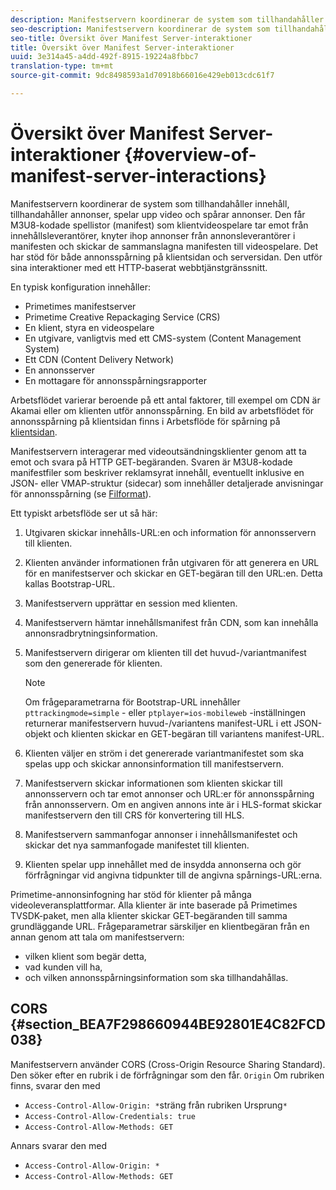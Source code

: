 ```yaml
---
description: Manifestservern koordinerar de system som tillhandahåller innehåll, tillhandahåller annonser, spelar upp video och spårar annonser. Den får M3U8-kodade spellistor (manifest) som klientvideospelare tar emot från innehållsleverantörer, knyter ihop annonser från annonsleverantörer i manifesten och skickar de sammanslagna manifesten till videospelare. Det har stöd för både annonsspårning på klientsidan och serversidan. Den utför sina interaktioner med ett HTTP-baserat webbtjänstgränssnitt.
seo-description: Manifestservern koordinerar de system som tillhandahåller innehåll, tillhandahåller annonser, spelar upp video och spårar annonser. Den får M3U8-kodade spellistor (manifest) som klientvideospelare tar emot från innehållsleverantörer, knyter ihop annonser från annonsleverantörer i manifesten och skickar de sammanslagna manifesten till videospelare. Det har stöd för både annonsspårning på klientsidan och serversidan. Den utför sina interaktioner med ett HTTP-baserat webbtjänstgränssnitt.
seo-title: Översikt över Manifest Server-interaktioner
title: Översikt över Manifest Server-interaktioner
uuid: 3e314a45-a4dd-492f-8915-19224a8fbbc7
translation-type: tm+mt
source-git-commit: 9dc8498593a1d70918b66016e429eb013cdc61f7

---
```



# Översikt över Manifest Server-interaktioner {#overview-of-manifest-server-interactions}

Manifestservern koordinerar de system som tillhandahåller innehåll, tillhandahåller annonser, spelar upp video och spårar annonser. Den får M3U8-kodade spellistor (manifest) som klientvideospelare tar emot från innehållsleverantörer, knyter ihop annonser från annonsleverantörer i manifesten och skickar de sammanslagna manifesten till videospelare. Det har stöd för både annonsspårning på klientsidan och serversidan. Den utför sina interaktioner med ett HTTP-baserat webbtjänstgränssnitt.

En typisk konfiguration innehåller:

* Primetimes manifestserver
* Primetime Creative Repackaging Service (CRS)
* En klient, styra en videospelare
* En utgivare, vanligtvis med ett CMS-system (Content Management System)
* Ett CDN (Content Delivery Network)
* En annonsserver
* En mottagare för annonsspårningsrapporter

Arbetsflödet varierar beroende på ett antal faktorer, till exempel om CDN är Akamai eller om klienten utför annonsspårning. En bild av arbetsflödet för annonsspårning på klientsidan finns i Arbetsflöde för spårning på [klientsidan](../msapi-topics/ms-at-effectiveness/notvsdk-csat-overview.md#section_cst_flow).

Manifestservern interagerar med videoutsändningsklienter genom att ta emot och svara på HTTP GET-begäranden. Svaren är M3U8-kodade manifestfiler som beskriver reklamsyrat innehåll, eventuellt inklusive en JSON- eller VMAP-struktur (sidecar) som innehåller detaljerade anvisningar för annonsspårning (se [Filformat](../msapi-topics/ms-list-file-formats/ms-api-file-formats.md)).

Ett typiskt arbetsflöde ser ut så här:

1. Utgivaren skickar innehålls-URL:en och information för annonsservern till klienten.
1. Klienten använder informationen från utgivaren för att generera en URL för en manifestserver och skickar en GET-begäran till den URL:en. Detta kallas Bootstrap-URL.
1. Manifestservern upprättar en session med klienten.
1. Manifestservern hämtar innehållsmanifest från CDN, som kan innehålla annonsradbrytningsinformation.
1. Manifestservern dirigerar om klienten till det huvud-/variantmanifest som den genererade för klienten.

   >[!NOTE]
   >
   >Om frågeparametrarna för Bootstrap-URL innehåller `pttrackingmode=simple` - eller `ptplayer=ios-mobileweb` -inställningen returnerar manifestservern huvud-/variantens manifest-URL i ett JSON-objekt och klienten skickar en GET-begäran till variantens manifest-URL.

1. Klienten väljer en ström i det genererade variantmanifestet som ska spelas upp och skickar annonsinformation till manifestservern.
1. Manifestservern skickar informationen som klienten skickar till annonsservern och tar emot annonser och URL:er för annonsspårning från annonsservern. Om en angiven annons inte är i HLS-format skickar manifestservern den till CRS för konvertering till HLS.
1. Manifestservern sammanfogar annonser i innehållsmanifestet och skickar det nya sammanfogade manifestet till klienten.
1. Klienten spelar upp innehållet med de insydda annonserna och gör förfrågningar vid angivna tidpunkter till de angivna spårnings-URL:erna.

Primetime-annonsinfogning har stöd för klienter på många videoleveransplattformar. Alla klienter är inte baserade på Primetimes TVSDK-paket, men alla klienter skickar GET-begäranden till samma grundläggande URL. Frågeparametrar särskiljer en klientbegäran från en annan genom att tala om manifestservern:

* vilken klient som begär detta,
* vad kunden vill ha,
* och vilken annonsspårningsinformation som ska tillhandahållas.

## CORS {#section_BEA7F298660944BE92801E4C82FCD038}

Manifestservern använder CORS (Cross-Origin Resource Sharing Standard). Den söker efter en rubrik i de förfrågningar som den får. `Origin` Om rubriken finns, svarar den med

* `Access-Control-Allow-Origin: *`sträng från rubriken Ursprung`*`
* `Access-Control-Allow-Credentials: true`
* `Access-Control-Allow-Methods: GET`

Annars svarar den med

* `Access-Control-Allow-Origin: *`
* `Access-Control-Allow-Methods: GET`
